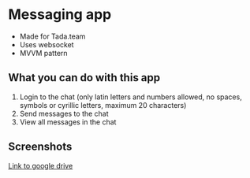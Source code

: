 # Messaging app
* Made for Tada.team
* Uses websocket
* MVVM pattern

## What you can do with this app
1. Login to the chat (only latin letters and numbers allowed, no spaces, symbols or cyrillic letters, maximum 20 characters)
2. Send messages to the chat
3. View all messages in the chat

## Screenshots

[Link to google drive](https://drive.google.com/drive/folders/1vxpwZyeXWBhwyAfp2b2YSEP7ugedIqFY?usp=sharing)

